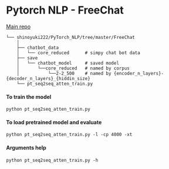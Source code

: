 # Pytorch NLP - FreeChat
[Main repo](https://github.com/shinoyuki222/PyTorch_NLP)


```
└── shinoyuki222/PyTorch_NLP/tree/master/FreeChat
    │
    ├── chatbot_data
    │   └── core_reduced      # simpy chat bot data
    ├── save
    │   └── chatbot_model     # saved model
    │       └──core_reduced   # named by corpus
    │           └──2-2_500    # named by {encoder_n_layers}-{decoder_n_layers}_{hiddin_size} 
    └── pt_seq2seq_atten_train.py             
```
#### To train the model
    python pt_seq2seq_atten_train.py

#### To load pretrained model and evaluate 

    python pt_seq2seq_atten_train.py -l -cp 4000 -xt

#### Arguments help
    python pt_seq2seq_atten_train.py -h
